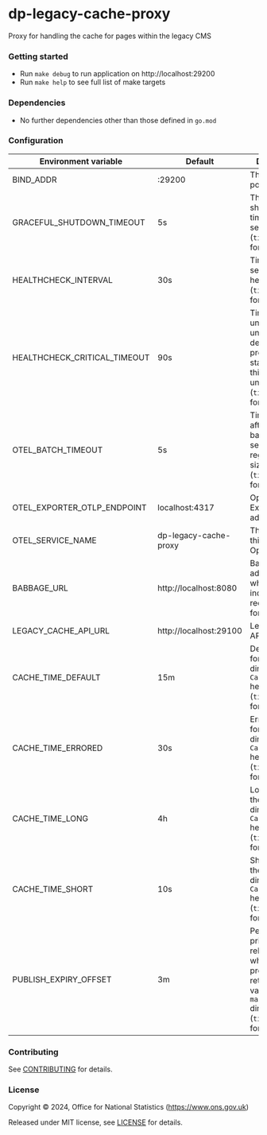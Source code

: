 # dp-legacy-cache-proxy
Proxy for handling the cache for pages within the legacy CMS

### Getting started

* Run `make debug` to run application on http://localhost:29200
* Run `make help` to see full list of make targets

### Dependencies

* No further dependencies other than those defined in `go.mod`

### Configuration

| Environment variable         | Default                | Description                                                                                                                             |
|------------------------------|------------------------|-----------------------------------------------------------------------------------------------------------------------------------------|
| BIND_ADDR                    | :29200                 | The host and port to bind to                                                                                                            |
| GRACEFUL_SHUTDOWN_TIMEOUT    | 5s                     | The graceful shutdown timeout in seconds (`time.Duration` format)                                                                       |
| HEALTHCHECK_INTERVAL         | 30s                    | Time between self-healthchecks (`time.Duration` format)                                                                                 |
| HEALTHCHECK_CRITICAL_TIMEOUT | 90s                    | Time to wait until an unhealthy dependent propagates its state to make this app unhealthy (`time.Duration` format)                      |
| OTEL_BATCH_TIMEOUT           | 5s                     | Time duration after which a batch will be sent regardless of size (`time.Duration` format)                                              |
| OTEL_EXPORTER_OTLP_ENDPOINT  | localhost:4317         | OpenTelemetry Exporter address                                                                                                          |
| OTEL_SERVICE_NAME            | dp-legacy-cache-proxy  | The name of this service in OpenTelemetry                                                                                               |
| BABBAGE_URL                  | http://localhost:8080  | Babbage address, where all the incoming requests are forwarded to                                                                       |
| LEGACY_CACHE_API_URL         | http://localhost:29100 | Legacy Cache API address                                                                                                                |
| CACHE_TIME_DEFAULT           | 15m                    | Default value for the `max-age` directive of the `Cache-Control` header (`time.Duration` format)                                        |
| CACHE_TIME_ERRORED           | 30s                    | Errored value for the `max-age` directive of the `Cache-Control` header (`time.Duration` format)                                        |
| CACHE_TIME_LONG              | 4h                     | Long value for the `max-age` directive of the `Cache-Control` header (`time.Duration` format)                                           |
| CACHE_TIME_SHORT             | 10s                    | Short value for the `max-age` directive of the `Cache-Control` header (`time.Duration` format)                                          |
| PUBLISH_EXPIRY_OFFSET        | 3m                     | Period of time prior to a release in which the proxy needs to return a short value for the `max-age` directive (`time.Duration` format) |

### Contributing

See [CONTRIBUTING](CONTRIBUTING.md) for details.

### License

Copyright © 2024, Office for National Statistics (https://www.ons.gov.uk)

Released under MIT license, see [LICENSE](LICENSE.md) for details.
